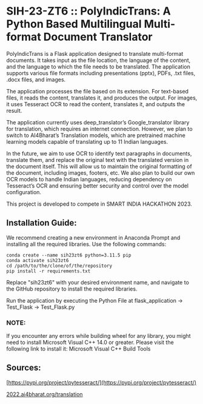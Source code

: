 # SIH-23-ZT6 :: PolyIndicTrans: A Python Based Multilingual Multi-format Document Translator
PolyIndicTrans is a Flask application designed to translate multi-format documents. It takes input as the file location, the language of the content, and the language to which the file needs to be translated. The application supports various file formats including presentations (pptx), PDFs, .txt files, .docx files, and images.

The application processes the file based on its extension. For text-based files, it reads the content, translates it, and produces the output. For images, it uses Tesseract OCR to read the content, translates it, and outputs the result.

The application currently uses deep_translator’s Google_translator library for translation, which requires an internet connection. However, we plan to switch to AI4Bharat’s Translation models, which are pretrained machine learning models capable of translating up to 11 Indian languages.

In the future, we aim to use OCR to identify text paragraphs in documents, translate them, and replace the original text with the translated version in the document itself. This will allow us to maintain the original formatting of the document, including images, footers, etc. We also plan to build our own OCR models to handle Indian languages, reducing dependency on Tesseract’s OCR and ensuring better security and control over the model configuration.

This project is developed to compete in SMART INDIA HACKATHON 2023.

## Installation Guide:
We recommend creating a new environment in Anaconda Prompt and installing all the required libraries. Use the following commands:

```
conda create --name sih23zt6 python=3.11.5 pip
conda activate sih23zt6
cd /path/to/the/clone/of/the/repository
pip install -r requirements.txt
```
Replace "sih23zt6" with your desired environment name, and navigate to the GitHub repository to install the required libraries.

Run the application by executing the Python File at flask_application -> Test_Flask -> Test_Flask.py

### NOTE:
If you encounter any errors while building wheel for any library, you might need to install Microsoft Visual C++ 14.0 or greater. Please visit the following link to install it: Microsoft Visual C++ Build Tools

## Sources:
[https://pypi.org/project/pytesseract/](https://pypi.org/project/pytesseract/)

[2022.ai4bharat.org/translation](https://2022.ai4bharat.org/models)
